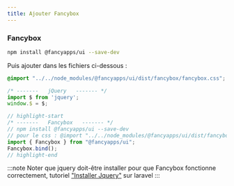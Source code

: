```yaml
---
title: Ajouter Fancybox
---
```


### Fancybox 

```bash
npm install @fancyapps/ui --save-dev
```

Puis ajouter dans les fichiers ci-dessous :

```css title="resources/css/app.css"
@import "../../node_modules/@fancyapps/ui/dist/fancybox/fancybox.css";
```


```js title="resources/js/bootstrap.js"
/* -------   jQuery   ------- */
import $ from 'jquery';
window.$ = $;

// highlight-start
/* -------   Fancybox   ------- */
// npm install @fancyapps/ui --save-dev
// pour le css : @import "../../node_modules/@fancyapps/ui/dist/fancybox/fancybox.css";
import { Fancybox } from "@fancyapps/ui";
Fancybox.bind();
// highlight-end
```

:::note 
Noter que jquery doit-être installer pour que Fancybox fonctionne correctement, tutoriel ["Installer Jquery"](jquery.md) sur laravel
:::